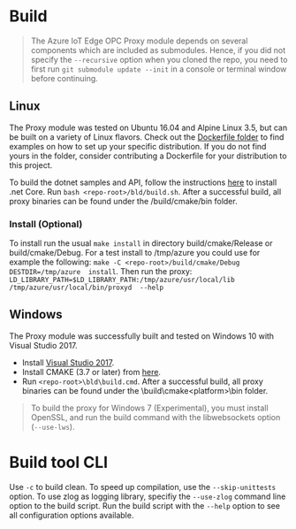 
# Build

> The Azure IoT Edge OPC Proxy module depends on several components which are included as submodules. Hence, if you did not specify the ```--recursive``` option when you cloned the repo, you need to first run ```git submodule update --init``` in a console or terminal window before continuing.

## Linux
The Proxy module was tested on Ubuntu 16.04 and Alpine Linux 3.5, but can be built on a variety of Linux flavors. Check out the [Dockerfile folder](/docker) to find examples on how to set up your specific distribution.  If you do not find yours in the folder, consider contributing a Dockerfile for your distribution to this project.

To build the dotnet samples and API, follow the instructions [here](https://www.microsoft.com/net/core#linuxubuntu) to install .net Core.
Run ```bash <repo-root>/bld/build.sh```.  After a successful build, all proxy binaries can be found under the /build/cmake/bin folder.

### Install (Optional)
To install run the usual ```make install``` in directory build/cmake/Release or build/cmake/Debug. For a test 
install to /tmp/azure you could use for example the following: ```make -C <repo-root>/build/cmake/Debug  DESTDIR=/tmp/azure 
install```.  Then run the proxy: ```LD_LIBRARY_PATH=$LD_LIBRARY_PATH:/tmp/azure/usr/local/lib /tmp/azure/usr/local/bin/proxyd 
--help```

## Windows
The Proxy module was successfully built and tested on Windows 10 with Visual Studio 2017.
- Install [Visual Studio 2017](https://www.visualstudio.com/downloads/).
- Install CMAKE (3.7 or later) from [here](https://cmake.org/).  
- Run ```<repo-root>\bld\build.cmd```.  After a successful build, all proxy binaries can be found under the \build\cmake\<platform>\bin folder.

> To build the proxy for Windows 7 (Experimental), you must install OpenSSL, and run the build command with the libwebsockets option (```--use-lws```).

# Build tool CLI

Use ```-c``` to build clean. To speed up compilation, use the ```--skip-unittests``` option.  To use zlog as logging library, specifiy the  ```--use-zlog``` command line option to the build script.  Run the build script with the ```--help``` option to see all configuration options available.

